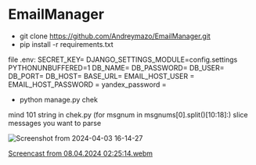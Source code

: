 # EmailManager
- git clone https://github.com/Andreymazo/EmailManager.git
- pip install -r requirements.txt

file .env:
    SECRET_KEY=
    DJANGO_SETTINGS_MODULE=config.settings
    PYTHONUNBUFFERED=1
    DB_NAME=
    DB_PASSWORD=
    DB_USER=
    DB_PORT=
    DB_HOST=
    BASE_URL=
    EMAIL_HOST_USER = 
    EMAIL_HOST_PASSWORD = 
    yandex_password = 

- python manage.py chek

mind 101 string in chek.py  (for msgnum in msgnums[0].split()[10:18]:)
slice messages you want to parse

![Screenshot from 2024-04-03 16-14-27](https://github.com/Andreymazo/EmailManager/assets/116811819/49181dcd-e60d-4fd5-b3e3-eb8a15365c5d)


[Screencast from 08.04.2024 02:25:14.webm](https://github.com/Andreymazo/EmailManager/assets/116811819/c189042f-ad8a-40e5-8b28-455694d158b4)


